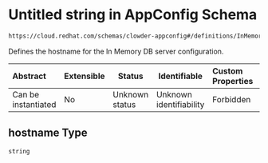 # Untitled string in AppConfig Schema

```txt
https://cloud.redhat.com/schemas/clowder-appconfig#/definitions/InMemoryDBConfig/properties/hostname
```

Defines the hostname for the In Memory DB server configuration.


| Abstract            | Extensible | Status         | Identifiable            | Custom Properties | Additional Properties | Access Restrictions | Defined In                                                          |
| :------------------ | ---------- | -------------- | ----------------------- | :---------------- | --------------------- | ------------------- | ------------------------------------------------------------------- |
| Can be instantiated | No         | Unknown status | Unknown identifiability | Forbidden         | Allowed               | none                | [schema.json\*](../../../../out/schema.json "open original schema") |

## hostname Type

`string`

